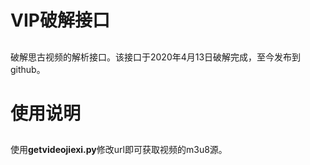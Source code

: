 # VIP破解接口
##
破解思古视频的解析接口。该接口于2020年4月13日破解完成，至今发布到github。
# 使用说明
##
使用**getvideojiexi.py**修改url即可获取视频的m3u8源。
